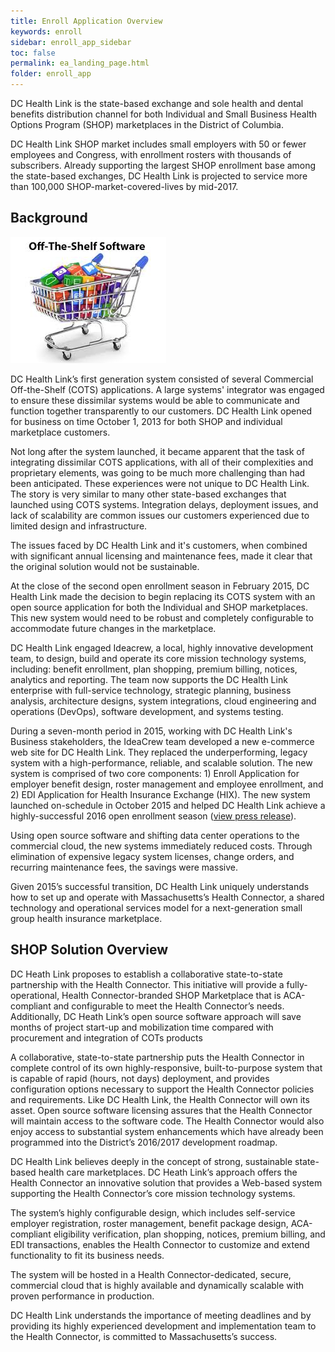 ```yaml
---
title: Enroll Application Overview
keywords: enroll
sidebar: enroll_app_sidebar
toc: false
permalink: ea_landing_page.html
folder: enroll_app
---
```

DC Health Link is the state-based exchange and sole health and dental benefits distribution channel for both Individual and Small Business Health Options Program (SHOP) marketplaces in the District of Columbia.  

DC Health Link SHOP market includes small employers with 50 or fewer employees and Congress, with enrollment rosters with thousands of subscribers.  Already supporting the largest SHOP enrollment base among the state-based exchanges, DC Health Link is projected to service more than 100,000 SHOP-market-covered-lives by mid-2017.  

## Background

![cots](/images/cots.jpg)

DC Health Link’s first generation system consisted of several Commercial Off-the-Shelf (COTS) applications.  A large systems' integrator was engaged to ensure these dissimilar systems would be able to communicate and function together transparently to our customers.  DC Health Link opened for business on time October 1, 2013 for both SHOP and individual marketplace customers.

Not long after the system launched, it became apparent that the task of integrating dissimilar COTS applications, with all of their complexities and proprietary elements, was going to be much more challenging than had been anticipated. These experiences were not unique to DC Health Link.  The story is very similar to many other state-based exchanges that launched using COTS systems. Integration delays, deployment issues, and lack of scalability are common issues our customers experienced due to limited design and infrastructure.

The issues faced by DC Health Link and it's customers, when combined with significant annual licensing and maintenance fees, made it clear that the original solution would not be sustainable.

At the close of the second open enrollment season in February 2015, DC Health Link made the decision to begin replacing its COTS system with an open source application for both the Individual and SHOP marketplaces. This new system would need to be robust and completely configurable to accommodate future changes in the marketplace.  

DC Health Link engaged Ideacrew, a local, highly innovative development team, to design, build and operate its core mission technology systems, including: benefit enrollment, plan shopping, premium billing, notices, analytics and reporting. The team now supports the DC Health Link enterprise with full-service technology, strategic planning, business analysis, architecture designs, system integrations, cloud engineering and operations (DevOps), software development, and systems testing.

During a seven-month period in 2015, working with DC Health Link's Business stakeholders, the IdeaCrew team developed a new e-commerce web site for DC Health Link. They replaced the underperforming, legacy system with a high-performance, reliable, and scalable solution.  The new system is comprised of two core components: 1) Enroll Application for employer benefit design, roster management and employee enrollment, and 2) EDI Application for Health Insurance Exchange (HIX).  The new system launched on-schedule in October 2015 and helped DC Health Link achieve a highly-successful 2016 open enrollment season ([view press release](http://hbx.dc.gov/release/dc-tops-nation-aca-enrollment-percentage "press release")).

Using open source software and shifting data center operations to the commercial cloud, the new systems immediately reduced costs. Through elimination of expensive legacy system licenses, change orders, and recurring maintenance fees, the savings were massive.

Given 2015’s successful transition, DC Health Link uniquely understands how to set up and operate with Massachusetts’s Health Connector, a shared technology and operational services model for a next-generation small group health insurance marketplace. 

## SHOP Solution Overview

DC Heath Link proposes to establish a collaborative state-to-state partnership with the Health Connector. This initiative will provide a fully-operational, Health Connector-branded SHOP Marketplace that is ACA-compliant and configurable to meet the Health Connector’s needs. Additionally, DC Heath Link’s open source software approach will save months of project start-up and mobilization time compared with procurement and integration of COTs products 

A collaborative, state-to-state partnership puts the Health Connector in complete control of its own highly-responsive, built-to-purpose system that is capable of rapid (hours, not days) deployment, and provides configuration options necessary to support the Health Connector policies and requirements. Like DC Health Link, the Health Connector will own its asset. Open source software licensing assures that the Health Connector will maintain access to the software code.  The Health Connector would also enjoy access to substantial system enhancements which have already been programmed into the District’s 2016/2017 development roadmap. 

DC Health Link believes deeply in the concept of strong, sustainable state-based health care marketplaces. DC Heath Link’s approach offers the Health Connector an innovative solution that provides a Web-based system supporting the Health Connector’s core mission technology systems.  

The system’s highly configurable design, which includes self-service employer registration, roster management, benefit package design, ACA-compliant eligibility verification, plan shopping, notices, premium billing, and EDI transactions, enables the Health Connector to customize and extend functionality to fit its business needs. 

The system will be hosted in a Health Connector-dedicated, secure, commercial cloud that is highly available and dynamically scalable with proven performance in production. 

DC Health Link understands the importance of meeting deadlines and by providing its highly experienced development and implementation team to the Health Connector, is committed to Massachusetts’s success.

